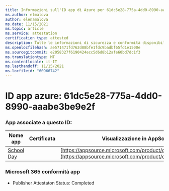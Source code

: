 ```yaml
---
title: Informazioni sull'ID app di Azure per 61dc5e28-775a-4dd0-8990-aaabe3be9e2f
ms.author: elmalova
author: elenamalova
ms.date: 11/15/2021
ms.topic: article
ms.service: attestation
certification_type: attested
description: Tutte le informazioni di sicurezza e conformità disponibili per 61dc5e28-775a-4dd0-8990-aaabe3be9e2f.
ms.openlocfilehash: ae571471fd762d88bfe1fdc9badbf65fd1e1500e
ms.sourcegitcommit: e2058327f6190424ecc5d6d8b12afe60bd7dc1f3
ms.translationtype: MT
ms.contentlocale: it-IT
ms.lasthandoff: 11/15/2021
ms.locfileid: "60966742"
---
```

# <a name="azure-app-id-61dc5e28-775a-4dd0-8990-aaabe3be9e2f"></a>ID app azure: 61dc5e28-775a-4dd0-8990-aaabe3be9e2f


### <a name="apps-associated-with-this-id"></a>App associate a questo ID:
| **Nome app** | **Certificata** | **Visualizzazione in AppSource** |
|--------------|---------------|-----------------------|
| [School Day](https://docs.microsoft.com/microsoft-365-app-certification/forward/WA200001430) |  | [https://appsource.microsoft.com/product/office/WA200001430](https://appsource.microsoft.com/product/office/WA200001430) |

### <a name="microsoft-365-app-compliance-status"></a>Microsoft 365 conformità app
- Publisher Attestaton Status: Completed
